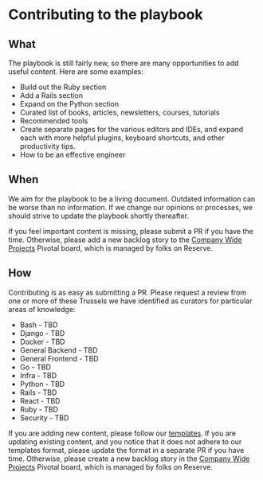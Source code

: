 # Contributing to the playbook

## What

The playbook is still fairly new, so there are many opportunities to add useful
content. Here are some examples:

- Build out the Ruby section
- Add a Rails section
- Expand on the Python section
- Curated list of books, articles, newsletters, courses, tutorials
- Recommended tools
- Create separate pages for the various editors and IDEs, and expand each with
  more helpful plugins, keyboard shortcuts, and other productivity tips.
- How to be an effective engineer

## When

We aim for the playbook to be a living document. Outdated information can be
worse than no information. If we change our opinions or processes, we should
strive to update the playbook shortly thereafter.

If you feel important content is missing, please submit a PR if you have the
time. Otherwise, please add a new backlog story to the
[Company Wide Projects](https://www.pivotaltracker.com/n/projects/2120515)
Pivotal board, which is managed by folks on Reserve.

## How

Contributing is as easy as submitting a PR. Please request a review from one or
more of these Trussels we have identified as curators for particular areas of
knowledge:

- Bash - TBD
- Django - TBD
- Docker - TBD
- General Backend - TBD
- General Frontend - TBD
- Go - TBD
- Infra - TBD
- Python - TBD
- Rails - TBD
- React - TBD
- Ruby - TBD
- Security - TBD

If you are adding new content, please follow our
[templates](./templates/README.md). If you are updating existing content, and
you notice that it does not adhere to our templates format, please update the
format in a separate PR if you have time. Otherwise, please create a new backlog
story in the [Company Wide Projects](https://www.pivotaltracker.com/n/projects/2120515)
Pivotal board, which is managed by folks on Reserve.
